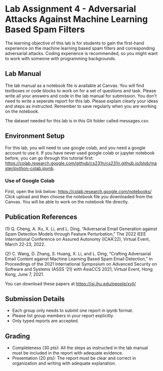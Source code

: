 # Lab Assignment 4 - Adversarial Attacks Against Machine Learning Based Spam Filters
The learning objective of this lab is for students to gain the first-hand experience on the machine learning based spam filters and corresponding adversarial attacks. Coding experience is recommended, so you might want to work with someone with programming backgrounds. 

## Lab Manual
The lab manual as a notebook file is available at Canvas. You will find textboxes or code blocks to work on for a set of questions and task. Please write all your answers and code in the lab manual for submission. You don't need to write a seperate report for this lab. Please explain clearly your ideas and steps as instructed. Remember to save regularly when you are working on the notebook.

The dataset needed for this lab is in this Git folder called messages.csv. 

## Environment Setup

For this lab, you will need to use google colab, and you need a google account to use it. If you have never used google colab or jupyter notebook before, you can go through this tutorial first: https://colab.research.google.com/github/cs231n/cs231n.github.io/blob/master/python-colab.ipynb.

### Use of Google Colab
First, open the link below:
https://colab.research.google.com/notebooks/
Click upload and then choose the notebook file you downloaded from the Canvas.
You will be able to work on the notebook file directly. 

## Publication References 

(1) Q. Cheng, A. Xu, X. Li, and L. Ding, “Adversarial Email Generation against Spam Detection Models through Feature Perturbation,” The 2022 IEEE International Conference on Assured Autonomy (ICAA’22), Virtual Event, March 22-23, 2022.

(2) C. Wang, D. Zhang, S. Huang, X. Li, and L. Ding, “Crafting Adversarial Email Content against Machine Learning Based Spam Email Detection,” In Proceedings of the 2021 International Symposium on Advanced Security on Software and Systems (ASSS ’21) with AsiaCCS 2021, Virtual Event, Hong Kong, June 7, 2021.

You can download these papers at https://isi.jhu.edu/people/xyli/

## Submission Details

- Each group only needs to submit one report in ipynb format.
- Please list group members in your report explicitly.
- Only typed reports are accepted.

## Grading

- Completeness (30 pts): All the steps as instructed in the lab manual must be included in the report with adequate evidence.
- Presentation (20 pts): The report must be clear and correct in organization and writing with adequate explanation.
